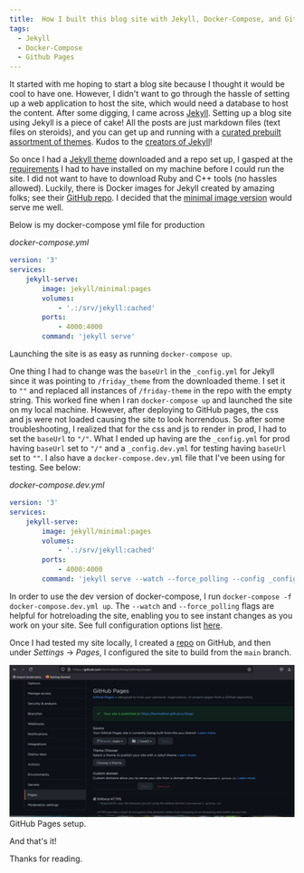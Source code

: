 ```yaml
---
title:  How I built this blog site with Jekyll, Docker-Compose, and Github Pages
tags:
  - Jekyll
  - Docker-Compose
  - Github Pages
---
```


It started with me hoping to start a blog site because I thought it would be cool to have one. However, I didn't want to go through the hassle
of setting up a web application to host the site, which would need a database to host the content. After some digging, I came across [Jekyll](https://jekyllrb.com/).
Setting up a blog site using Jekyll is a piece of cake! All the posts are just markdown files (text files on steroids), and you can get up and running with a [curated
prebuilt assortment of themes](http://jekyllthemes.org/).
Kudos to the [creators of Jekyll](https://jekyllrb.com/team/)!

<!--more-->

So once I had a [Jekyll theme](http://jekyllthemes.org/themes/friday-theme/) downloaded and a repo set up, I gasped at the [requirements](https://jekyllrb.com/docs/installation/) I had to have installed on my machine before I could run the site. I did not want to have to download Ruby and C++ tools (no hassles allowed). Luckily, there is Docker images for Jekyll created by amazing folks; see their [GitHub repo](https://github.com/envygeeks/jekyll-docker). I decided that the [minimal image version](https://hub.docker.com/r/jekyll/minimal) would serve me well.

<!--more-->

Below is my docker-compose yml file for production

_docker-compose.yml_

```yaml
version: '3'
services:
    jekyll-serve:
        image: jekyll/minimal:pages
        volumes:
            - '.:/srv/jekyll:cached'
        ports:
            - 4000:4000
        command: 'jekyll serve' 
```

Launching the site is as easy as running `docker-compose up`.

<!--more-->

One thing I had to change was the `baseUrl` in the `_config.yml` for Jekyll since it was pointing to `/friday_theme` from the downloaded theme. I set it to `""` and replaced all
instances of `/friday-theme` in the repo with the empty string. This worked fine when I ran `docker-compose up` and launched the site on my local machine. However, after deploying to 
GitHub pages, the css and js were not loaded causing the site to look horrendous.
So after some troubleshooting, I realized that for the css and js to render in prod, I had to set the `baseUrl` to `"/"`. What I ended up having are the `_config.yml` for prod having `baseUrl` set to `"/"` and a `_config.dev.yml` for testing having `baseUrl` set to `""`. I also have a `docker-compose.dev.yml` file that I've been using for testing. See below:

_docker-compose.dev.yml_

```yaml
version: '3'
services:
    jekyll-serve:
        image: jekyll/minimal:pages
        volumes:
            - '.:/srv/jekyll:cached'
        ports:
            - 4000:4000
        command: 'jekyll serve --watch --force_polling --config _config.dev.yml' 
```

In order to use the dev version of docker-compose, I run `docker-compose -f docker-compose.dev.yml up`.
The `--watch` and `--force_polling` flags are helpful for hotreloading the site, enabling you to see instant changes as you work on your site. See full configuration options list [here](https://jekyllrb.com/docs/configuration/options/).

<!--more-->

Once I had tested my site locally, I created a [repo](https://github.com/levimatheri/blog) on GitHub, and then under *Settings* -> *Pages*, I configured the site to build from the `main` branch.

<div class="card mb-3">
    <img class="card-img-top" src="https://raw.githubusercontent.com/levimatheri/blog/main/_includes/images/github_pages_setup.PNG"/>
    <div class="card-body bg-light">
        <div class="card-text">
            GitHub Pages setup.
        </div>
    </div>
</div>

<!--more-->

And that's it!

Thanks for reading.
